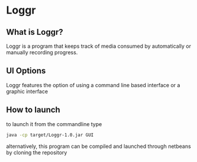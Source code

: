 # Loggr
What is Loggr?
------
Loggr is a program that keeps track of media consumed by automatically or manually recording progress.

UI Options
------
Loggr features the option of using a command line based interface or a graphic interface

How to launch
------
to launch it from the commandline type

```bash
java -cp target/Loggr-1.0.jar GUI
```

alternatively, this program can be compiled and launched through netbeans by cloning the repository
